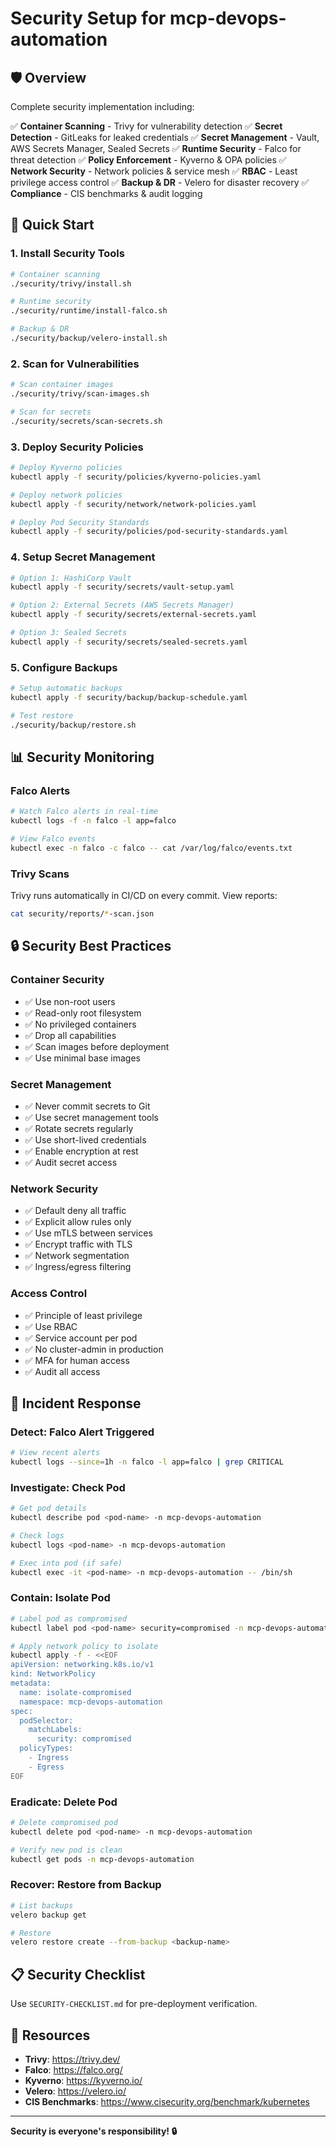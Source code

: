 # Security Setup for mcp-devops-automation

## 🛡️ Overview

Complete security implementation including:

✅ **Container Scanning** - Trivy for vulnerability detection
✅ **Secret Detection** - GitLeaks for leaked credentials
✅ **Secret Management** - Vault, AWS Secrets Manager, Sealed Secrets
✅ **Runtime Security** - Falco for threat detection
✅ **Policy Enforcement** - Kyverno & OPA policies
✅ **Network Security** - Network policies & service mesh
✅ **RBAC** - Least privilege access control
✅ **Backup & DR** - Velero for disaster recovery
✅ **Compliance** - CIS benchmarks & audit logging

## 🚀 Quick Start

### 1. Install Security Tools

```bash
# Container scanning
./security/trivy/install.sh

# Runtime security
./security/runtime/install-falco.sh

# Backup & DR
./security/backup/velero-install.sh
```

### 2. Scan for Vulnerabilities

```bash
# Scan container images
./security/trivy/scan-images.sh

# Scan for secrets
./security/secrets/scan-secrets.sh
```

### 3. Deploy Security Policies

```bash
# Deploy Kyverno policies
kubectl apply -f security/policies/kyverno-policies.yaml

# Deploy network policies
kubectl apply -f security/network/network-policies.yaml

# Deploy Pod Security Standards
kubectl apply -f security/policies/pod-security-standards.yaml
```

### 4. Setup Secret Management

```bash
# Option 1: HashiCorp Vault
kubectl apply -f security/secrets/vault-setup.yaml

# Option 2: External Secrets (AWS Secrets Manager)
kubectl apply -f security/secrets/external-secrets.yaml

# Option 3: Sealed Secrets
kubectl apply -f security/secrets/sealed-secrets.yaml
```

### 5. Configure Backups

```bash
# Setup automatic backups
kubectl apply -f security/backup/backup-schedule.yaml

# Test restore
./security/backup/restore.sh
```

## 📊 Security Monitoring

### Falco Alerts

```bash
# Watch Falco alerts in real-time
kubectl logs -f -n falco -l app=falco

# View Falco events
kubectl exec -n falco -c falco -- cat /var/log/falco/events.txt
```

### Trivy Scans

Trivy runs automatically in CI/CD on every commit. View reports:

```bash
cat security/reports/*-scan.json
```

## 🔒 Security Best Practices

### Container Security

- ✅ Use non-root users
- ✅ Read-only root filesystem
- ✅ No privileged containers
- ✅ Drop all capabilities
- ✅ Scan images before deployment
- ✅ Use minimal base images

### Secret Management

- ✅ Never commit secrets to Git
- ✅ Use secret management tools
- ✅ Rotate secrets regularly
- ✅ Use short-lived credentials
- ✅ Enable encryption at rest
- ✅ Audit secret access

### Network Security

- ✅ Default deny all traffic
- ✅ Explicit allow rules only
- ✅ Use mTLS between services
- ✅ Encrypt traffic with TLS
- ✅ Network segmentation
- ✅ Ingress/egress filtering

### Access Control

- ✅ Principle of least privilege
- ✅ Use RBAC
- ✅ Service account per pod
- ✅ No cluster-admin in production
- ✅ MFA for human access
- ✅ Audit all access

## 🚨 Incident Response

### Detect: Falco Alert Triggered

```bash
# View recent alerts
kubectl logs --since=1h -n falco -l app=falco | grep CRITICAL
```

### Investigate: Check Pod

```bash
# Get pod details
kubectl describe pod <pod-name> -n mcp-devops-automation

# Check logs
kubectl logs <pod-name> -n mcp-devops-automation

# Exec into pod (if safe)
kubectl exec -it <pod-name> -n mcp-devops-automation -- /bin/sh
```

### Contain: Isolate Pod

```bash
# Label pod as compromised
kubectl label pod <pod-name> security=compromised -n mcp-devops-automation

# Apply network policy to isolate
kubectl apply -f - <<EOF
apiVersion: networking.k8s.io/v1
kind: NetworkPolicy
metadata:
  name: isolate-compromised
  namespace: mcp-devops-automation
spec:
  podSelector:
    matchLabels:
      security: compromised
  policyTypes:
    - Ingress
    - Egress
EOF
```

### Eradicate: Delete Pod

```bash
# Delete compromised pod
kubectl delete pod <pod-name> -n mcp-devops-automation

# Verify new pod is clean
kubectl get pods -n mcp-devops-automation
```

### Recover: Restore from Backup

```bash
# List backups
velero backup get

# Restore
velero restore create --from-backup <backup-name>
```

## 📋 Security Checklist

Use `SECURITY-CHECKLIST.md` for pre-deployment verification.

## 🔗 Resources

- **Trivy**: https://trivy.dev/
- **Falco**: https://falco.org/
- **Kyverno**: https://kyverno.io/
- **Velero**: https://velero.io/
- **CIS Benchmarks**: https://www.cisecurity.org/benchmark/kubernetes

---

**Security is everyone's responsibility! 🔒**
